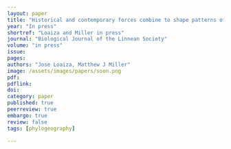 ```yaml
---
layout: paper
title: "Historical and contemporary forces combine to shape patterns of genetic differentiation in Mesoamerican Anopheles mosquitoes"
year: "In press"
shortref: "Loaiza and Miller in press"
journal: "Biological Journal of the Linnean Society"
volume: "in press"
issue: 
pages: 
authors: "Jose Loaiza, Matthew J Miller"
image: /assets/images/papers/soon.png
pdf: 
pdflink: 
doi: 
category: paper
published: true
peerreview: true
embargo: true
review: false
tags: [phylogeography]

---
```






